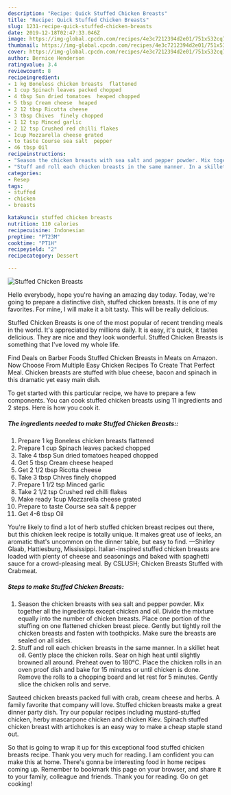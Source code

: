 ```yaml
---
description: "Recipe: Quick Stuffed Chicken Breasts"
title: "Recipe: Quick Stuffed Chicken Breasts"
slug: 1231-recipe-quick-stuffed-chicken-breasts
date: 2019-12-18T02:47:33.046Z
image: https://img-global.cpcdn.com/recipes/4e3c7212394d2e01/751x532cq70/stuffed-chicken-breasts-recipe-main-photo.jpg
thumbnail: https://img-global.cpcdn.com/recipes/4e3c7212394d2e01/751x532cq70/stuffed-chicken-breasts-recipe-main-photo.jpg
cover: https://img-global.cpcdn.com/recipes/4e3c7212394d2e01/751x532cq70/stuffed-chicken-breasts-recipe-main-photo.jpg
author: Bernice Henderson
ratingvalue: 3.4
reviewcount: 8
recipeingredient:
- 1 kg Boneless chicken breasts  flattened
- 1 cup Spinach leaves packed chopped
- 4 tbsp Sun dried tomatoes  heaped chopped
- 5 tbsp Cream cheese  heaped
- 2 12 tbsp Ricotta cheese
- 3 tbsp Chives  finely chopped
- 1 12 tsp Minced garlic
- 2 12 tsp Crushed red chilli flakes
- 1cup Mozzarella cheese grated
- to taste Course sea salt  pepper
- 46 tbsp Oil
recipeinstructions:
- "Season the chicken breasts with sea salt and pepper powder. Mix together all the ingredients except chicken and oil. Divide the mixture equally into the number of chicken breasts. Place one portion of the stuffing on one flattened chicken breast piece. Gently but tightly roll the chicken breasts and fasten with toothpicks. Make sure the breasts are sealed on all sides."
- "Stuff and roll each chicken breasts in the same manner. In a skillet heat oil. Gently place the chicken rolls. Sear on high heat until slightly browned all around. Preheat oven to 180°C. Place the chicken rolls in an oven proof dish and bake for 15 minutes or until chicken is done. Remove the rolls to a chopping board and let rest for 5 minutes. Gently slice the chicken rolls and serve."
categories:
- Resep
tags:
- stuffed
- chicken
- breasts

katakunci: stuffed chicken breasts
nutrition: 110 calories
recipecuisine: Indonesian
preptime: "PT23M"
cooktime: "PT1H"
recipeyield: "2"
recipecategory: Dessert

---
```



![Stuffed Chicken Breasts](https://img-global.cpcdn.com/recipes/4e3c7212394d2e01/751x532cq70/stuffed-chicken-breasts-recipe-main-photo.jpg)

Hello everybody, hope you're having an amazing day today. Today, we're going to prepare a distinctive dish, stuffed chicken breasts. It is one of my favorites. For mine, I will make it a bit tasty. This will be really delicious.

Stuffed Chicken Breasts is one of the most popular of recent trending meals in the world. It's appreciated by millions daily. It is easy, it's quick, it tastes delicious. They are nice and they look wonderful. Stuffed Chicken Breasts is something that I've loved my whole life.

Find Deals on Barber Foods Stuffed Chicken Breasts in Meats on Amazon. Now Choose From Multiple Easy Chicken Recipes To Create That Perfect Meal. Chicken breasts are stuffed with blue cheese, bacon and spinach in this dramatic yet easy main dish.


To get started with this particular recipe, we have to prepare a few components. You can cook stuffed chicken breasts using 11 ingredients and 2 steps. Here is how you cook it.

##### The ingredients needed to make Stuffed Chicken Breasts::

1. Prepare 1 kg Boneless chicken breasts  flattened
1. Prepare 1 cup Spinach leaves packed chopped
1. Take 4 tbsp Sun dried tomatoes  heaped chopped
1. Get 5 tbsp Cream cheese  heaped
1. Get 2 1/2 tbsp Ricotta cheese
1. Take 3 tbsp Chives  finely chopped
1. Prepare 1 1/2 tsp Minced garlic
1. Take 2 1/2 tsp Crushed red chilli flakes
1. Make ready 1cup Mozzarella cheese grated
1. Prepare to taste Course sea salt &amp; pepper
1. Get 4-6 tbsp Oil


You&#39;re likely to find a lot of herb stuffed chicken breast recipes out there, but this chicken leek recipe is totally unique. It makes great use of leeks, an aromatic that&#39;s uncommon on the dinner table, but easy to find. —Shirley Glaab, Hattiesburg, Mississippi. Italian-inspired stuffed chicken breasts are loaded with plenty of cheese and seasonings and baked with spaghetti sauce for a crowd-pleasing meal. By CSLUSH; Chicken Breasts Stuffed with Crabmeat. 

##### Steps to make Stuffed Chicken Breasts:

1. Season the chicken breasts with sea salt and pepper powder.
Mix together all the ingredients except chicken and oil.
Divide the mixture equally into the number of chicken breasts.
Place one portion of the stuffing on one flattened chicken breast piece.
Gently but tightly roll the chicken breasts and fasten with toothpicks. Make sure the breasts are sealed on all sides.
1. Stuff and roll each chicken breasts in the same manner.
In a skillet heat oil. Gently place the chicken rolls. Sear on high heat until slightly browned all around.
Preheat oven to 180°C.
Place the chicken rolls in an oven proof dish and bake for 15 minutes or until chicken is done.
Remove the rolls to a chopping board and let rest for 5 minutes.
Gently slice the chicken rolls and serve.


Sauteed chicken breasts packed full with crab, cream cheese and herbs. A family favorite that company will love. Stuffed chicken breasts make a great dinner party dish. Try our popular recipes including mustard-stuffed chicken, herby mascarpone chicken and chicken Kiev. Spinach stuffed chicken breast with artichokes is an easy way to make a cheap staple stand out. 

So that is going to wrap it up for this exceptional food stuffed chicken breasts recipe. Thank you very much for reading. I am confident you can make this at home. There's gonna be interesting food in home recipes coming up. Remember to bookmark this page on your browser, and share it to your family, colleague and friends. Thank you for reading. Go on get cooking!
